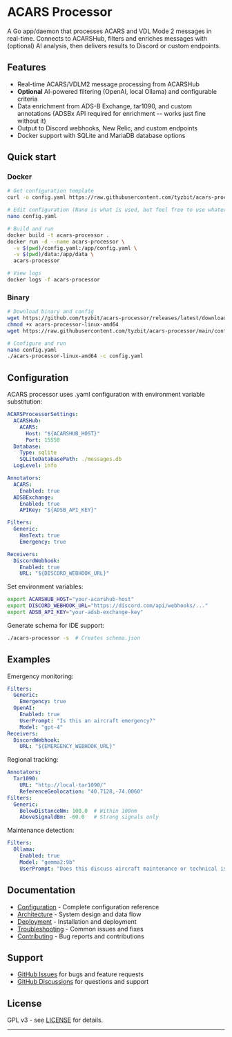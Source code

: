 # ACARS Processor

A Go app/daemon that processes ACARS and VDL Mode 2 messages in real-time. Connects to ACARSHub, filters and enriches messages with (optional) AI analysis, then delivers results to Discord or custom endpoints. 

## Features

- Real-time ACARS/VDLM2 message processing from ACARSHub
- **Optional** AI-powered filtering (OpenAI, local Ollama) and configurable criteria 
- Data enrichment from ADS-B Exchange, tar1090, and custom annotations (ADSBx API required for enrichment -- works just fine without it) 
- Output to Discord webhooks, New Relic, and custom endpoints
- Docker support with SQLite and MariaDB database options

## Quick start

### Docker

```bash
# Get configuration template
curl -o config.yaml https://raw.githubusercontent.com/tyzbit/acars-processor/main/config_example.yaml

# Edit configuration (Nano is what is used, but feel free to use whatever edit you like obviously) 
nano config.yaml

# Build and run
docker build -t acars-processor .
docker run -d --name acars-processor \
  -v $(pwd)/config.yaml:/app/config.yaml \
  -v $(pwd)/data:/app/data \
  acars-processor

# View logs
docker logs -f acars-processor
```

### Binary

```bash
# Download binary and config
wget https://github.com/tyzbit/acars-processor/releases/latest/download/acars-processor-linux-amd64
chmod +x acars-processor-linux-amd64
wget https://raw.githubusercontent.com/tyzbit/acars-processor/main/config_example.yaml -O config.yaml

# Configure and run
nano config.yaml
./acars-processor-linux-amd64 -c config.yaml
```

## Configuration

ACARS processor uses .yaml configuration with environment variable substitution:

```yaml
ACARSProcessorSettings:
  ACARSHub:
    ACARS:
      Host: "${ACARSHUB_HOST}"
      Port: 15550
  Database:
    Type: sqlite
    SQLiteDatabasePath: ./messages.db
  LogLevel: info

Annotators:
  ACARS:
    Enabled: true
  ADSBExchange:
    Enabled: true
    APIKey: "${ADSB_API_KEY}"

Filters:
  Generic:
    HasText: true
    Emergency: true

Receivers:
  DiscordWebhook:
    Enabled: true
    URL: "${DISCORD_WEBHOOK_URL}"
```

Set environment variables:
```bash
export ACARSHUB_HOST="your-acarshub-host"
export DISCORD_WEBHOOK_URL="https://discord.com/api/webhooks/..."
export ADSB_API_KEY="your-adsb-exchange-key"
```

Generate schema for IDE support:
```bash
./acars-processor -s  # Creates schema.json
```

## Examples

Emergency monitoring:
```yaml
Filters:
  Generic:
    Emergency: true
  OpenAI:
    Enabled: true
    UserPrompt: "Is this an aircraft emergency?"
    Model: "gpt-4"
Receivers:
  DiscordWebhook:
    URL: "${EMERGENCY_WEBHOOK_URL}"
```

Regional tracking:
```yaml
Annotators:
  Tar1090:
    URL: "http://local-tar1090/"
    ReferenceGeolocation: "40.7128,-74.0060"
Filters:
  Generic:
    BelowDistanceNm: 100.0  # Within 100nm
    AboveSignaldBm: -60.0   # Strong signals only
```

Maintenance detection:
```yaml
Filters:
  Ollama:
    Enabled: true
    Model: "gemma2:9b"
    UserPrompt: "Does this discuss aircraft maintenance or technical issues?"
```

## Documentation

- [Configuration](docs/CONFIGURATION.md) - Complete configuration reference  
- [Architecture](docs/ARCHITECTURE.md) - System design and data flow
- [Deployment](docs/DEPLOYMENT.md) - Installation and deployment
- [Troubleshooting](docs/TROUBLESHOOTING.md) - Common issues and fixes
- [Contributing](docs/CONTRIBUTING.md) - Bug reports and contributions

## Support

- [GitHub Issues](https://github.com/tyzbit/acars-processor/issues) for bugs and feature requests
- [GitHub Discussions](https://github.com/tyzbit/acars-processor/discussions) for questions and support

## License

GPL v3 - see [LICENSE](LICENSE) for details.

---
